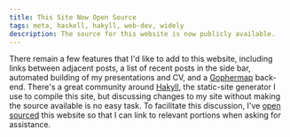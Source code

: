 ```yaml
---
title: This Site Now Open Source
tags: meta, haskell, hakyll, web-dev, widely
description: The source for this website is now publicly available.
---
```


There remain a few features that I'd like to add to this website, including links between adjacent posts, a list of recent posts in the side bar, automated building of my presentations and CV, and a [Gophermap](https://en.wikipedia.org/wiki/Gophermap) back-end. There's a great community around [Hakyll](http://jaspervdj.be/hakyll/), the static-site generator I use to compile this site, but discussing changes to my site without making the source available is no easy task. To facilitate this discussion, I've [open sourced](https://github.com/zeckalpha/kyle.marek-spartz.org) this website so that I can link to relevant portions when asking for assistance.
